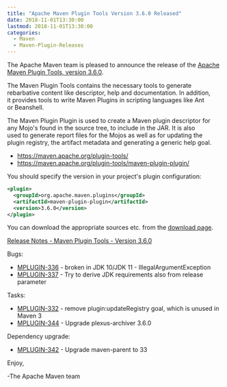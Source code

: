 ```yaml
---
title: "Apache Maven Plugin Tools Version 3.6.0 Released"
date: 2018-11-01T13:30:00
lastmod: 2018-11-01T13:30:00
categories:
  - Maven
  - Maven-Plugin-Releases
---
```

The Apache Maven team is pleased to announce the release of the 
[Apache Maven Plugin Tools, version 3.6.0](https://maven.apache.org/plugin-tools/).

The Maven Plugin Tools contains the necessary tools to generate  
rebarbative content like descriptor, help and documentation. In addition,  
it provides tools to write Maven Plugins in scripting languages like Ant  
or Beanshell.

The Maven Plugin Plugin is used to create a Maven plugin descriptor for  
any Mojo's found in the source tree, to include in the JAR. It is also  
used to generate report files for the Mojos as well as for updating the  
plugin registry, the artifact metadata and generating a generic help goal.

 * https://maven.apache.org/plugin-tools/
 * https://maven.apache.org/plugin-tools/maven-plugin-plugin/

You should specify the version in your project's plugin configuration:

```xml
<plugin>
  <groupId>org.apache.maven.plugins</groupId>
  <artifactId>maven-plugin-plugin</artifactId>
  <version>3.6.0</version>
</plugin>
```
You can download the appropriate sources etc. from the [download page](https://maven.apache.org/plugins-tools/download.cgi).

<!-- more -->

[Release Notes - Maven Plugin Tools - Version 3.6.0](https://issues.apache.org/jira/secure/ReleaseNote.jspa?version=12343309&styleName=Text&projectId=12317820)

Bugs:

 * [MPLUGIN-336](https://issues.apache.org/jira/browse/MPLUGIN-336) - broken in JDK 10/JDK 11 - IllegalArgumentException
 * [MPLUGIN-337](https://issues.apache.org/jira/browse/MPLUGIN-337) - Try to derive JDK requirements also from release parameter

Tasks:

 * [MPLUGIN-332](https://issues.apache.org/jira/browse/MPLUGIN-332) - remove plugin:updateRegistry goal, which is unused in Maven 3
 * [MPLUGIN-344](https://issues.apache.org/jira/browse/MPLUGIN-344) - Upgrade plexus-archiver 3.6.0

Dependency upgrade:

 * [MPLUGIN-342](https://issues.apache.org/jira/browse/MPLUGIN-342) - Upgrade maven-parent to 33

Enjoy,

-The Apache Maven team

